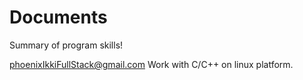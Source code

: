 # Documents
Summary of program skills!


phoenixIkkiFullStack@gmail.com
Work with C/C++ on linux platform.
